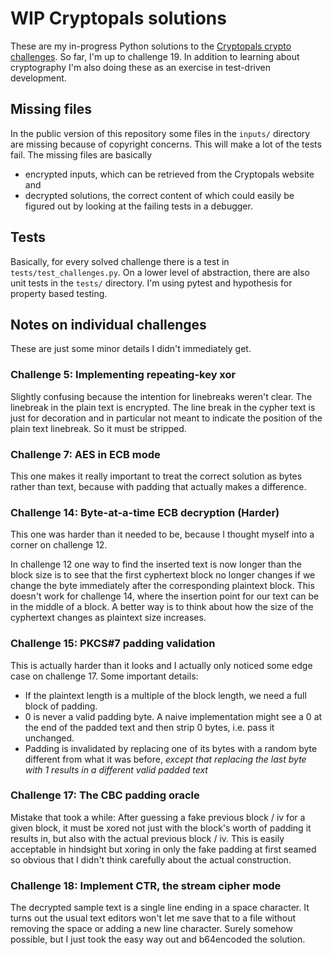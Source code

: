 # WIP Cryptopals solutions

These are my in-progress Python solutions to the
[Cryptopals crypto challenges](https://cryptopals.com/).
So far, I'm up to challenge 19. In addition to learning about cryptography I'm
also doing these as an exercise in test-driven development.

## Missing files

In the public version of this repository some files in the `inputs/` directory
are missing because of copyright concerns. This will make a lot of the tests fail.
The missing files are basically

* encrypted inputs, which can be retrieved from
  the Cryptopals website and
* decrypted solutions, the correct content of which could easily
  be figured out by looking at the failing tests in a debugger.

## Tests

Basically, for every solved challenge there is a test in
`tests/test_challenges.py`. On a lower level of abstraction, there are also unit
tests in the `tests/` directory. I'm using pytest and hypothesis for
property based testing.

## Notes on individual challenges

These are just some minor details I didn't immediately get.

### Challenge 5: Implementing repeating-key xor

Slightly confusing because the intention for linebreaks weren't clear.
The linebreak in the plain text is encrypted. The line break in the
cypher text is just for decoration and in particular not meant to
indicate the position of the plain text linebreak.
So it must be stripped.

### Challenge 7: AES in ECB mode

This one makes it really important to treat the correct solution as bytes
rather than text, because with padding that actually makes a difference.

### Challenge 14: Byte-at-a-time ECB decryption (Harder)

This one was harder than it needed to be, because I thought myself into a
corner on challenge 12.

In challenge 12 one way to find the inserted text is now longer than the block
size is to see that the first cyphertext block no longer changes if we change
the byte immediately after the corresponding plaintext block. This doesn't work
for challenge 14, where the insertion point for our text can be in the middle
of a block. A better way is to think about how the size of the cyphertext
changes as plaintext size increases.

### Challenge 15: PKCS#7 padding validation

This is actually harder than it looks and I actually only noticed some edge
case on challenge 17. Some important details:

* If the plaintext length is a multiple of the block length, we need a full
  block of padding.
* 0 is never a valid padding byte. A naive implementation might see a 0 at the
  end of the padded text and then strip 0 bytes, i.e. pass it unchanged.
* Padding is invalidated by replacing one of its bytes with a random byte
  different from what it was before, _except that replacing the last byte with
  1 results in a different valid padded text_

### Challenge 17: The CBC padding oracle

Mistake that took a while: After guessing a fake previous block / iv for a
given block, it must be xored not just with the block's worth of padding it
results in, but also with the actual previous block / iv. This is easily
acceptable in hindsight but xoring in only the fake padding at first seamed
so obvious that I didn't think carefully about the actual construction.

### Challenge 18: Implement CTR, the stream cipher mode

The decrypted sample text is a single line ending in a space character. It
turns out the usual text editors won't let me save that to a file without
removing the space or adding a new line character. Surely somehow possible,
but I just took the easy way out and b64encoded the solution.
